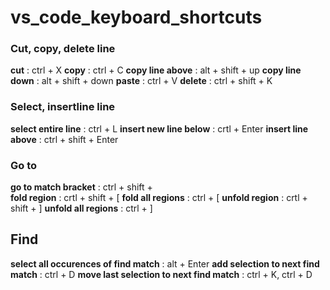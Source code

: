 # vs_code_keyboard_shortcuts

### Cut, copy, delete line

**cut** : ctrl + X
**copy** : ctrl + C
**copy line above** : alt + shift + up
**copy line down** : alt + shift + down
**paste** : ctrl + V
**delete** : ctrl + shift + K

### Select, insertline line
**select entire line** : ctrl + L
**insert new line below** : crtl + Enter
**insert line above** : ctrl + shift + Enter

### Go to
**go to match bracket** : ctrl + shift + \
**fold region** : crtl + shift + [
**fold all regions** : ctrl + [
**unfold region** : crtl + shift + ]
**unfold all regions** : ctrl + ]

## Find
**select all occurences of find match** : alt + Enter
**add selection to next find match** : ctrl + D
**move last selection to next find match** : ctrl + K, ctrl + D
